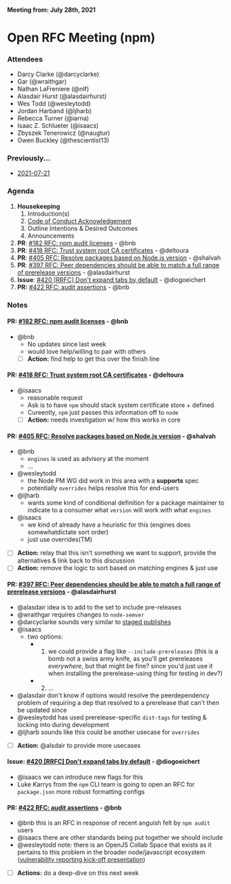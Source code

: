 #### Meeting from: July 28th, 2021

# Open RFC Meeting (npm)

### Attendees
- Darcy Clarke (@darcyclarke)
- Gar (@wraithgar)
- Nathan LaFreniere (@nlf)
- Alasdair Hurst (@alasdairhurst)
- Wes Todd (@wesleytodd)
- Jordan Harband (@ljharb)
- Rebecca Turner (@iarna)
- Isaac Z. Schlueter (@isaacs)
- Zbyszek Tenerowicz (@naugtur)
- Owen Buckley (@thescientist13)

### Previously...

- [2021-07-21](https://github.com/npm/rfcs/blob/latest/meetings/2021-07-21.md)

### Agenda

1. **Housekeeping**
	1. Introduction(s)
	1. [Code of Conduct Acknowledgement](https://www.npmjs.com/policies/conduct)
	1. Outline Intentions & Desired Outcomes
	1. Announcements
1. **PR**: [#182 RFC: npm audit licenses](https://github.com/npm/rfcs/pull/182) - @bnb
1. **PR**: [#418 RFC: Trust system root CA certificates](https://github.com/npm/rfcs/pull/418) - @deltoura
1. **PR**: [#405 RFC: Resolve packages based on Node.js version](https://github.com/npm/rfcs/pull/405) - @shalvah
1. **PR**: [#397 RFC: Peer dependencies should be able to match a full range of prerelease versions](https://github.com/npm/rfcs/pull/397) - @alasdairhurst
1. **Issue**: [#420 [RRFC] Don't expand tabs by default](https://github.com/npm/rfcs/issues/420) - @diogoeichert 
1. **PR:** [#422 RFC: audit assertions](https://github.com/npm/rfcs/pull/422) - @bnb

### Notes

#### **PR**: [#182 RFC: npm audit licenses](https://github.com/npm/rfcs/pull/182) - @bnb
- @bnb 
  - No updates since last week
  - would love help/willing to pair with others
  - [ ] **Action:** find help to get this over the finish line 

#### **PR**: [#418 RFC: Trust system root CA certificates](https://github.com/npm/rfcs/pull/418) - @deltoura
- @isaacs 
  - reasonable request
  - Ask is to have `npm` should stack system certificate store + defined
  - Cureently, `npm` just passes this information off to `node`
  - [ ] **Action:** needs investigation w/ how this works in core

#### **PR**: [#405 RFC: Resolve packages based on Node.js version](https://github.com/npm/rfcs/pull/405) - @shalvah
- @bnb 
  - `engines` is used as advisory at the moment
  - ...
- @wesleytodd
  - the Node PM WG did work in this area with a **supports** spec
  - potentially `overrides` helps resolve this for end-users
- @ljharb
  - wants some kind of conditional definition for a package maintainer to indicate to a consumer what `version` will work with what `engines`
- @isaacs 
  - we kind of already have a heuristic for this (engines does somewhatdictate sort order) 
  - just use overrides(TM)
- [ ] **Action:** relay that this isn't something we want to support, provide the alternatives & link back to this discussion
- [ ] **Action:** remove the logic to sort based on matching engines & just use 

#### **PR**: [#397 RFC: Peer dependencies should be able to match a full range of prerelease versions](https://github.com/npm/rfcs/pull/397) - @alasdairhurst
- @alasdair idea is to add to the set to include pre-releases
- @wraithgar requires changes to `node-semver`
- @darcyclarke sounds very similar to [staged publishes](https://github.com/npm/rfcs/pull/92)
- @isaacs 
  - two options:
    - 1. we could provide a flag like `--include-prereleases` (this is a bomb not a swiss army knife, as you'll get prereleases _everywhere_, but that might be fine?  since you'd just use it when installing the prerelease-using thing for testing in dev?)
    - 2. ...
- @alasdair don't know if options would resolve the peerdependency problem of requiring a dep that resolved to a prerelease that can't then be updated since
- @wesleytodd has used prerelease-specific `dist-tags` for  testing & locking into during development 
- @ljharb sounds like this could be another usecase for `overrides`
- [ ] **Action:** @alsdair to provide more usecases

#### **Issue**: [#420 [RRFC] Don't expand tabs by default](https://github.com/npm/rfcs/issues/420) - @diogoeichert 
- @isaacs we can introduce new flags for this
- Luke Karrys from the `npm` CLI team is going to open an RFC for `package.json` more robust formatting configs

#### **PR:** [#422 RFC: audit assertions](https://github.com/npm/rfcs/pull/422) - @bnb
- @bnb this is an RFC in response of recent anguish felt by `npm audit` users
- @isaacs there are other standards being put together we should include
- @wesleytodd note: there is an OpenJS Collab Space that exists as it pertains to this problem in the broader node/javascript ecosystem ([vulnerability reporting kick-off presentation](https://www.youtube.com/watch?v=X-0yb1Nfp_I))
- [ ] **Actions:** do a deep-dive on this next week
